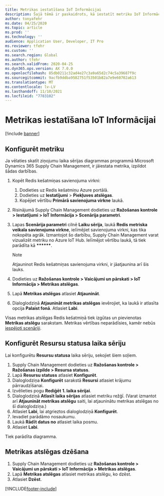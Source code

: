 ```yaml
---
title: Metrikas iestatīšana IoT Informācijai
description: Šajā tēmā ir paskaidrots, kā iestatīt metriku IoT Informācijai.
author: tonyafehr
ms.date: 04/25/2020
ms.topic: article
ms.prod: ''
ms.technology: ''
audience: Application User, Developer, IT Pro
ms.reviewer: tfehr
ms.custom: ''
ms.search.region: Global
ms.author: tfehr
ms.search.validFrom: 2020-04-25
ms.dyn365.ops.version: AX 7.0.0
ms.openlocfilehash: 85db0211c32ad4e27c3a9a65d2c74c5a39687f9c
ms.sourcegitcommit: 9acfb9ddba9582751f53501b82a7e9e60702a613
ms.translationtype: MT
ms.contentlocale: lv-LV
ms.lasthandoff: 11/10/2021
ms.locfileid: "7783102"
---
```

# <a name="set-up-metrics-for-iot-intelligence"></a>Metrikas iestatīšana IoT Informācijai

[!include [banner](../../includes/banner.md)]

## <a name="configure-metrics"></a>Konfigurēt metriku

Ja vēlaties skatīt ziņojumu laika sērijas diagrammas programmā Microsoft Dynamics 365 Supply Chain Management, ir jāiestata metrika, izpildot šādas darbības.

1. Kopēt Redis kešatmiņas savienojuma virkni:

    1. Dodieties uz Redis kešatmiņu Azure portālā.
    2. Dodieties uz **Iestatījumi** \> **Piekļuves atslēgas**.
    3. Kopējiet vērtību **Primārā savienojuma virkne** laukā.

2. Risinājumā Supply Chain Management dodieties uz **Ražošanas kontrole \> Iestatījumi \> IoT Informācija \> Scenārija parametri**.
3. Lapas **Scenārija parametri** cilnē **Laiku sērija**, laukā **Redis metriska veikala savienojuma virkne**, ielīmējiet savienojuma virkni, kas tika nokopēta agrāk. Izmantojot šo darbību, Supply Chain Management varat vizualizēt metriku no Azure IoT Hub. Ielīmējot vērtību laukā, tā tiek parādīta kā **\*\*\*\*\*\***.

    > [!NOTE]
    > Atjauninot Redis kešatmiņas savienojuma virkni, ir jāatjaunina arī šis lauks.

4. Dodieties uz **Ražošanas kontrole \> Vaicājumi un pārskati \> IoT Informācija \> Metrikas atslēgas**.
5. Lapā **Metrikas atslēgas** atlasiet **Atjaunināt**.
6. Dialoglodziņā **Atjaunināt metrikas atslēgas** ievērojiet, ka laukā ir atlasīta opcija **Palaist fonā**. Atlasiet **Labi**.

Visas metrikas atslēgas Redis kešatmiņā tiek izgūtas un pievienotas **Metrikas atslēgu** sarakstam. Metrikas vērtības neparādīsies, kamēr nebūs [iespējoti scenāriji](iot-scenario-setup.md).

## <a name="configure-the-resource-status-time-series"></a>Konfigurēt Resursu statusa laika sēriju

Lai konfigurētu **Resursu statusa** laika sēriju, sekojiet šiem soļiem.

1. Supply Chain Management dodieties uz **Ražošanas kontrole \> Ražošanas izpilde \> Resursa statuss**.
2. Lapā **Resursu statuss** atlasiet **Konfigurēt**.
2. Dialoglodziņa **Konfigurēt** sarakstā **Resursi** atlasiet krājumu pārraudzīšanai.
3. Izvēlieties pogu **Rediģēt** **1. laika sērijai**.
4. Dialoglodziņā **Atlasīt laika sērijas** atlasiet metriku režģī. (Varat izmantot arī **Atjaunināt metrikas atslēgu** saiti, lai atjauninātu metrikas atslēgas no šī dialoglodziņa.)
5. Atlasiet **Labi**, lai atgrieztos dialoglodziņā **Konfigurēt**.
6. Ievadiet parādāmo nosaukumu.
7. Laukā **Rādīt datus no** atlasiet laika posmu.
8. Atlasiet **Labi**.

Tiek parādīta diagramma.

## <a name="delete-a-metric-key"></a>Metrikas atslēgas dzēšana

1. Supply Chain Management dodieties uz **Ražošanas kontrole \> Vaicājumi un pārskati \> IoT Informācija \> Metrikas atslēgas**.
2. Lapā **Metrikas atslēgas** atlasiet metrikas atslēgu, ko dzēst.
3. Atlasiet **Dzēst**.


[!INCLUDE[footer-include](../../includes/footer-banner.md)]